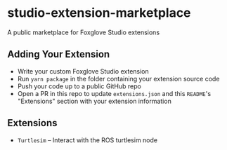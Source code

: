 # studio-extension-marketplace

A public marketplace for Foxglove Studio extensions

## Adding Your Extension

- Write your custom Foxglove Studio extension 
- Run `yarn package` in the folder containing your extension source code
- Push your code up to a public GitHub repo
- Open a PR in this repo to update `extensions.json` and this `README`'s "Extensions" section with your extension information

## Extensions

- `Turtlesim` – Interact with the ROS turtlesim node
